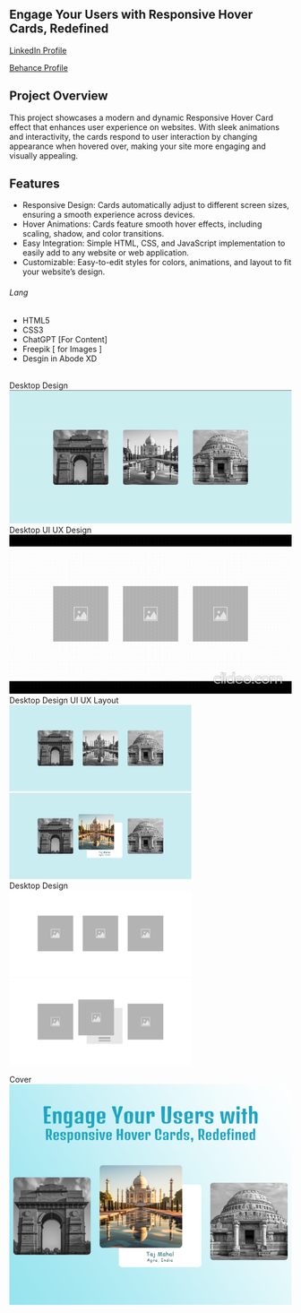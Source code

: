 ## Engage Your Users with Responsive Hover Cards, Redefined

<a href="https://www.linkedin.com/in/dharmendraverma95/" target="_blank">LinkedIn Profile </a>

<a href="https://www.behance.net/dhirukumar" target="_blank">Behance Profile </a>

## Project Overview
This project showcases a modern and dynamic Responsive Hover Card effect that enhances user experience on websites. With sleek animations and interactivity, the cards respond to user interaction by changing appearance when hovered over, making your site more engaging and visually appealing.

## Features
- Responsive Design: Cards automatically adjust to different screen sizes, ensuring a smooth experience across devices.
- Hover Animations: Cards feature smooth hover effects, including scaling, shadow, and color transitions.
- Easy Integration: Simple HTML, CSS, and JavaScript implementation to easily add to any website or web application.
- Customizable: Easy-to-edit styles for colors, animations, and layout to fit your website’s design.
  

###### Lang
<ul>
  <li>HTML5</li>
  <li>CSS3</li>
  <li>ChatGPT [For Content]</li>
  <li>Freepik [ for Images ]</li>
  <li>Desgin in Abode XD</li>
</ul>


<br>
<span>Desktop Design</span><br/>
<a href="https://www.behance.net/gallery/223222773/Responsive-Hover-Cards-Redefined" target="_blank" >
<img src="./galleryImgCardHoverAnimation.gif" width="575px"/>
</a>

<br>
<span>Desktop UI UX Design</span><br/>
<a href="https://www.behance.net/gallery/223222773/Responsive-Hover-Cards-Redefined" target="_blank" >
<img src="./galleryImgCardHoverUIUXLayoutAnimation.gif" width="575px"/>
</a>
<br />
<span>Desktop Design UI UX Layout</span><br/>
<a href="https://www.behance.net/gallery/223222773/Responsive-Hover-Cards-Redefined" target="_blank" >
<img src="./galleryImgCard.png" width="325px"/>
<img src="./galleryImgCardHoverAnimation.png" width="325px"/>
</a>
<br />
<span>Desktop Design</span><br/>
<a href="https://www.behance.net/gallery/223222773/Responsive-Hover-Cards-Redefined" target="_blank" >
<img src="./galleryImgCardUIUXLayout.png" width="325px"/>
<img src="./galleryImgCardHoverUIUXLayout.png" width="325px"/>
</a>

<span>Cover</span><br/>
<a href="https://www.behance.net/gallery/223222773/Responsive-Hover-Cards-Redefined" target="_blank" >
<img src="./cover.png" width="575px"/>
</a>